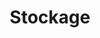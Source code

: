---
title: Stockage
slug: storage
excerpt: Débuter avec vos produits de stockage et sauvegarde OVHcloud
order: 06
sections: Enterprise File Storage, Object Storage, Public Cloud Archive, Veeam, Cloud Disk Array, NAS
---